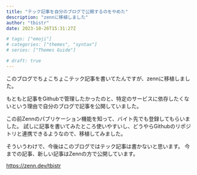 ```yaml
---
title: "テック記事を自分のブログで公開するのをやめた"
description: "zennに移植しました"
author: "tbistr"
date: 2023-10-26T15:31:27Z

# tags: ["emoji"]
# categories: ["themes", "syntax"]
# series: ["Themes Guide"]

# draft: true
---
```


このブログでちょこちょこテック記事を書いてたんですが、zennに移植しました。

もともと記事をGithubで管理したかったのと、特定のサービスに依存したくないという理由で自分のブログで記事を公開していました。

この前Zennのパブリケーション機能を知って、バイト先でも登録してもらいました。
試しに記事を書いてみたところ使いやすいし、どうやらGithubのリポジトリと連携できるようなので、移植してみました。

そういうわけで、今後はこのブログではテック記事は書かないと思います。
今までの記事、新しい記事はZennの方で公開しています。

https://zenn.dev/tbistr
